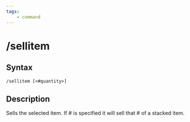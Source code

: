 ```yaml
---
tags:
    - command
---
```

# /sellitem

## Syntax
<!--cmd-syntax-start-->
```eqcommand
/sellitem [<#quantity>]
```
<!--cmd-syntax-end-->

## Description
<!--cmd-desc-start-->
Sells the selected item. If \# is specified it will sell that \# of a stacked item.
<!--cmd-desc-end-->
